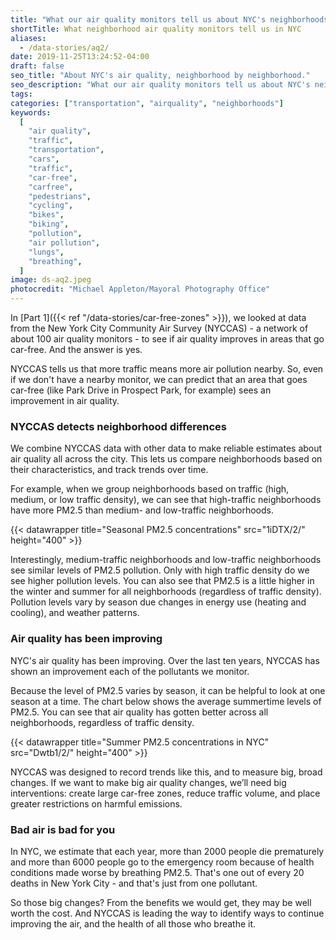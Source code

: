 ```yaml
---
title: "What our air quality monitors tell us about NYC's neighborhoods"
shortTitle: What neighborhood air quality monitors tell us in NYC
aliases:
  - /data-stories/aq2/
date: 2019-11-25T13:24:52-04:00
draft: false
seo_title: "About NYC's air quality, neighborhood by neighborhood."
seo_description: "What our air quality monitors tell us about NYC's neighborhoods."
tags:
categories: ["transportation", "airquality", "neighborhoods"]
keywords:
  [
    "air quality",
    "traffic",
    "transportation",
    "cars",
    "traffic",
    "car-free",
    "carfree",
    "pedestrians",
    "cycling",
    "bikes",
    "biking",
    "pollution",
    "air pollution",
    "lungs",
    "breathing",
  ]
image: ds-aq2.jpeg
photocredit: "Michael Appleton/Mayoral Photography Office"
---
```


In [Part 1]({{< ref "/data-stories/car-free-zones" >}}), we looked at data from the New York City Community Air Survey (NYCCAS) - a network of about 100 air quality monitors - to see if air quality improves in areas that go car-free. And the answer is yes.

NYCCAS tells us that more traffic means more air pollution nearby. So, even if we don't have a nearby monitor, we can predict that an area that goes car-free (like Park Drive in Prospect Park, for example) sees an improvement in air quality.

### NYCCAS detects neighborhood differences

We combine NYCCAS data with other data to make reliable estimates about air quality all across the city. This lets us compare neighborhoods based on their characteristics, and track trends over time.

For example, when we group neighborhoods based on traffic (high, medium, or low traffic density), we can see that high-traffic neighborhoods have more PM2.5 than medium- and low-traffic neighborhoods.

{{< datawrapper title="Seasonal PM2.5 concentrations" src="1iDTX/2/" height="400" >}}

Interestingly, medium-traffic neighborhoods and low-traffic neighborhoods see similar levels of PM2.5 pollution. Only with high traffic density do we see higher pollution levels. You can also see that PM2.5 is a little higher in the winter and summer for all neighborhoods (regardless of traffic density). Pollution levels vary by season due changes in energy use (heating and cooling), and weather patterns.

### Air quality has been improving

NYC's air quality has been improving. Over the last ten years, NYCCAS has shown an improvement each of the pollutants we monitor.

Because the level of PM2.5 varies by season, it can be helpful to look at one season at a time. The chart below shows the average summertime levels of PM2.5. You can see that air quality has gotten better across all neighborhoods, regardless of traffic density.

{{< datawrapper title="Summer PM2.5 concentrations in NYC" src="Dwtb1/2/" height="400" >}}

NYCCAS was designed to record trends like this, and to measure big, broad changes. If we want to make big air quality changes, we’ll need big interventions: create large car-free zones, reduce traffic volume, and place greater restrictions on harmful emissions.

### Bad air is bad for you

In NYC, we estimate that each year, more than 2000 people die prematurely and more than 6000 people go to the emergency room because of health conditions made worse by breathing PM2.5. That's one out of every 20 deaths in New York City - and that's just from one pollutant.

So those big changes? From the benefits we would get, they may be well worth the cost. And NYCCAS is leading the way to identify ways to continue improving the air, and the health of all those who breathe it.
